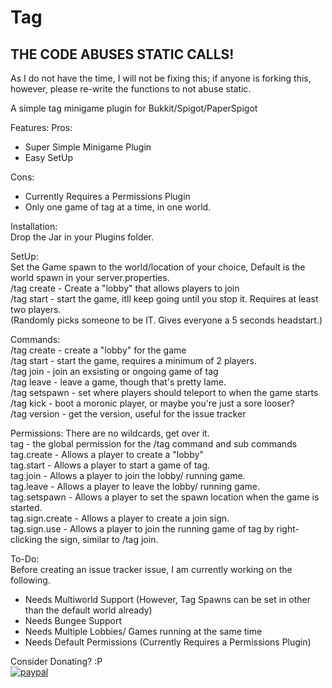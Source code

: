 # Tag

## THE CODE ABUSES STATIC CALLS!
As I do not have the time, I will not be fixing this; if anyone is forking this, however, please re-write the functions to not abuse static.

A simple tag minigame plugin for Bukkit/Spigot/PaperSpigot

Features:
  Pros:
  - Super Simple Minigame Plugin
  - Easy SetUp

  Cons:
  - Currently Requires a Permissions Plugin
  - Only one game of tag at a time, in one world.
  
Installation:  
  Drop the Jar in your Plugins folder.
  
SetUp:  
Set the Game spawn to the world/location of your choice, Default is the world spawn in your server.properties.  
/tag create - Create a "lobby" that allows players to join  
/tag start - start the game, itll keep going until you stop it. Requires at least two players.  
(Randomly picks someone to be IT. Gives everyone a 5 seconds headstart.)  

Commands:  
/tag create - create a "lobby" for the game  
/tag start - start the game, requires a minimum of 2 players.  
/tag join - join an exsisting or ongoing game of tag  
/tag leave - leave a game, though that's pretty lame.  
/tag setspawn - set where players should teleport to when the game starts  
/tag kick <player> - boot a moronic player, or maybe you're just a sore looser?  
/tag version - get the version, useful for the issue tracker  

Permissions:
There are no wildcards, get over it.  
tag - the global permission for the /tag command and sub commands  
tag.create - Allows a player to create a "lobby"  
tag.start - Allows a player to start a game of tag.  
tag.join - Allows a player to join the lobby/ running game.  
tag.leave - Allows a player to leave the lobby/ running game.  
tag.setspawn - Allows a player to set the spawn location when the game is started.  
tag.sign.create - Allows a player to create a join sign.  
tag.sign.use - Allows a player to join the running game of tag by right-clicking the sign, similar to /tag join.  

To-Do:  
Before creating an issue tracker issue, I am currently working on the following.  
- Needs Multiworld Support (However, Tag Spawns can be set in other than the default world already)  
- Needs Bungee Support  
- Needs Multiple Lobbies/ Games running at the same time  
- Needs Default Permissions (Currently Requires a Permissions Plugin)  

Consider Donating? :P  
[![paypal](https://www.paypalobjects.com/en_US/i/btn/btn_donateCC_LG.gif)](https://www.paypal.com/cgi-bin/webscr?cmd=_s-xclick&hosted_button_id=WGXM3MA4AMJHQ)
